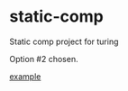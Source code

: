# static-comp
Static comp project for turing

Option #2 chosen.

[example](https://frontend.turing.edu/assets/images/static-comp-challenge-3.jpg)